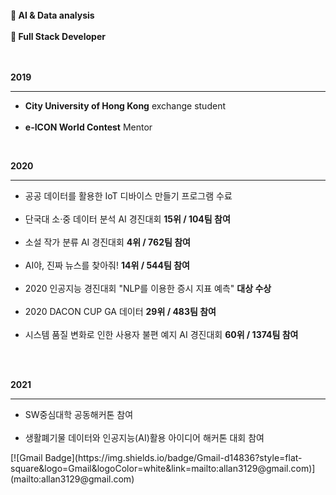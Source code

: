 <!--
**allan02/allan02** is a ✨ _special_ ✨ repository because its `README.md` (this file) appears on your GitHub profile.

Here are some ideas to get you started:

- 🔭 I’m currently working on ...
- 🌱 I’m currently learning ...
- 👯 I’m looking to collaborate on ...
- 🤔 I’m looking for help with ...
- 💬 Ask me about ...
- 📫 How to reach me: ...
- 😄 Pronouns: ...
- ⚡ Fun fact: ...
-->  
<br>
<strong>🌱 AI & Data analysis</strong><br><br>
<strong>🌱 Full Stack Developer</strong><br><br><br>

<strong>2019</strong><hr/>
<ul>
  <li><strong>City University of Hong Kong</strong> exchange student</li><br>
  <li><strong>e-ICON World Contest</strong> Mentor</li>
</ul><br>

<strong>2020</strong><hr/>
<ul>
  <li>공공 데이터를 활용한 IoT 디바이스 만들기 프로그램 수료</li><br>
  <li>단국대 소·중 데이터 분석 AI 경진대회 <strong>15위 / 104팀 참여</strong></li><br>
  <li>소설 작가 분류 AI 경진대회 <strong>4위 / 762팀 참여</strong></li><br>
  <li>AI야, 진짜 뉴스를 찾아줘! <strong>14위 / 544팀 참여</strong></li><br>
  <li>2020 인공지능 경진대회 "NLP를 이용한 증시 지표 예측" <strong>대상 수상</strong></li><br>
  <li>2020 DACON CUP GA 데이터 <strong>29위 / 483팀 참여</strong></li><br>
  <li>시스템 품질 변화로 인한 사용자 불편 예지 AI 경진대회 <strong>60위 / 1374팀 참여</strong></li><br>
</ul><br>

<strong>2021</strong><hr/>
<ul>
  <li>SW중심대학 공동해커톤 참여</li><br>
  <li>생활폐기물 데이터와 인공지능(AI)활용 아이디어 해커톤 대회 참여</li>
</ul>
[![Gmail Badge](https://img.shields.io/badge/Gmail-d14836?style=flat-square&logo=Gmail&logoColor=white&link=mailto:allan3129@gmail.com)](mailto:allan3129@gmail.com)
